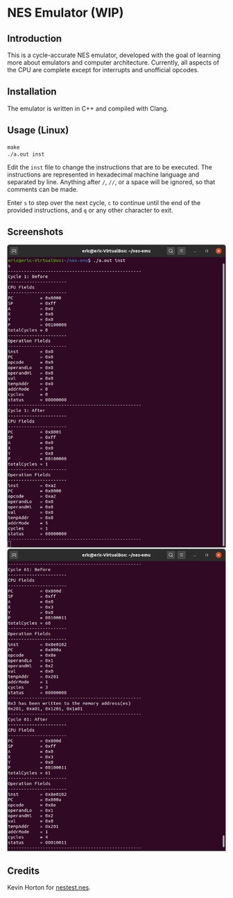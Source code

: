 # NES Emulator (WIP)

## Introduction

This is a cycle-accurate NES emulator, developed with the goal of learning more about emulators and computer architecture. Currently, all aspects of the CPU are complete except for interrupts and unofficial opcodes.

## Installation

The emulator is written in C++ and compiled with Clang.

## Usage (Linux)

```
make
./a.out inst
```

Edit the `inst` file to change the instructions that are to be executed. The instructions are represented in hexadecimal machine language and separated by line. Anything after `/`, `//`, or a space will be ignored, so that comments can be made.

Enter `s` to step over the next cycle, `c` to continue until the end of the provided instructions, and `q` or any other character to exit.

## Screenshots

![Screenshot1](/screenshot1.png)
![Screenshot2](/screenshot2.png)

## Credits

Kevin Horton for [nestest.nes](https://github.com/christopherpow/nes-test-roms/blob/master/other/nestest.nes).